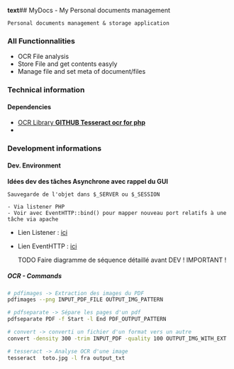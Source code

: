 **text**## MyDocs - My Personal documents management

```
Personal documents management & storage application
```

### All Functionnalities

- OCR File analysis
- Store File and get contents easyly
- Manage file and set meta of document/files


###  Technical information

#### Dependencies

- [OCR Library **GITHUB Tesseract ocr for php** ](https://github.com/thiagoalessio/tesseract-ocr-for-php)
-

### Development informations

#### Dev. Environment



**Idées dev des tâches Asynchrone avec rappel du GUI**

```
Sauvegarde de l'objet dans $_SERVER ou $_SESSION

- Via listener PHP
- Voir avec EventHTTP::bind() pour mapper nouveau port relatifs à une tâche via apache

```

- Lien Listener : [ici](http://php.net/manual/fr/event.examples.php)
- Lien EventHTTP : [ici](http://php.net/manual/fr/eventhttp.bind.php)


    TODO Faire diagramme de séquence détaillé avant DEV ! IMPORTANT !


##### OCR - Commands

```bash
# pdfimages -> Extraction des images du PDF
pdfimages --png INPUT_PDF_FILE OUTPUT_IMG_PATTERN

# pdfseparate -> Sépare les pages d'un pdf
pdfseparate PDF -f Start -l End PDF_OUTPUT_PATTERN

# convert -> converti un fichier d'un format vers un autre
convert -density 300 -trim INPUT_PDF -quality 100 OUTPUT_IMG_WITH_EXT

# tesseract -> Analyse OCR d'une image
tesseract  toto.jpg -l fra output_txt
```
